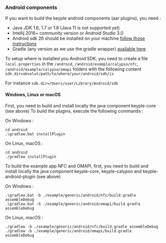 ### Android components
If you want to build the keyple android components (aar plugins), you need : 
- Java JDK 1.6, 1.7 or 1.8 (Java 11 is not supported yet)
- Intellij 2018+ community version or Android Studio 3.0
- Android sdk 26 should be installed on your machine [follow those instructions](http://www.androiddocs.com/sdk/installing/index.html)
- Gradle (any version as we use the gradle wrapper) [available here](https://gradle.org/install/)

To setup where is installed you Android SDK, you need to create a file `local.properties` in the ```/android```, ``/android/example/calypso/nfc``, ```/android/example/calypso/omapi``` folders with the following content 
`sdk.dir=absolut/path/to/where/your/android/sdk/is`

For instance ``sdk.dir=/Users/user/Library/Android/sdk``

#### Windows, Linux or macOS

First, you need to build and install locally the java component keyple-core (see above)
To build the plugins, execute the following commands :  

On Windows : 
```
cd android
.\gradlew.bat installPlugin
```
On Linux, macOS : 
```
cd android
./gradlew installPlugin
```

To build the example app NFC and OMAPI, first, you need to build and install locally the java component keyple-core, keyple-calypso and keyple-android-plugin (see above)

On Windows : 
```
.\gradlew.bat -b ./example/generic/android/nfc/build.gradle assembleDebug 
.\gradlew.bat -b ./example/generic/android/omapi/build.gradle assembleDebug
```
On Linux, macOS : 
```
./gradlew -b ./example/generic/android/nfc/build.gradle assembleDebug 
./gradlew -b ./example/generic/android/omapi/build.gradle assembleDebug
```
